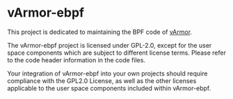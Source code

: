 # vArmor-ebpf
This project is dedicated to maintaining the BPF code of [vArmor](https://github.com/bytedance/vArmor).

The vArmor-ebpf project is licensed under GPL-2.0, except for the user space components which are subject to different license terms. Please refer to the code header information in the code files.

Your integration of vArmor-ebpf into your own projects should require compliance with the GPL2.0 License, as well as the other licenses applicable to the user space components included within vArmor-ebpf.
